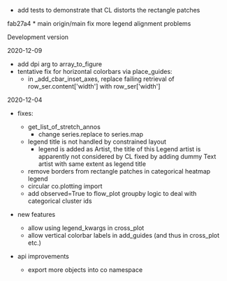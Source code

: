 - add tests to demonstrate that CL distorts the rectangle patches

fab27a4 * main origin/main fix more legend alignment problems

Development version

2020-12-09

- add dpi arg to array_to_figure
- tentative fix for horizontal colorbars via place_guides:
  - in _add_cbar_inset_axes, replace failing retrieval of row_ser.content['width']
    with row_ser['width']

2020-12-04

- fixes:
  - get_list_of_stretch_annos
     - change series.replace to series.map
   - legend title is not handled by constrained layout
     - legend is added as Artist, the title of this Legend artist is apparently not considered by CL
        fixed by adding dummy Text artist with same extent as legend title
   - remove borders from rectangle patches in categorical heatmap legend
   - circular co.plotting import
  - add observed=True to flow_plot groupby logic to deal with categorical cluster ids

- new features
    - allow using legend_kwargs in cross_plot
    - allow vertical colorbar labels in add_guides (and thus in cross_plot etc.)

- api improvements
    - export more objects into co namespace


